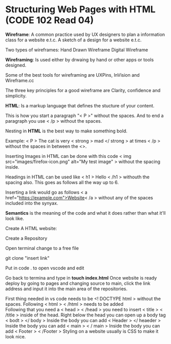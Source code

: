 # Structuring Web Pages with HTML (CODE 102 Read 04)

**Wireframe**: A common practice used by UX designers to plan a information class for a website e.t.c. A sketch of a design for a website e.t.c.

Two types of wireframes:
Hand Drawn Wireframe
Digital Wireframe

**Wireframing**: Is used either by drwaing by hand or other apps or tools designed.

Some of the best tools for wireframing are UXPins, InVision and Wireframe.cc

The three key principles for a good wireframe are Clarity, confidence and simplicity. 

**HTML**: Is a markup language that defines the  stucture of your content.

This is how you start a paragraph "< P >" without the spaces.
And to end a paragraph you use < /p >  without the spaces.

Nesting in **HTML** is the best way to make something bold.

Example: < P > The cat is very < strong > mad </ strong > at times < /p > without the spaces in between the <>.

Inserting Images in HTML can be done with this code                                                       < img src="images/firefox-icon.png" alt="My test image" > without the spacing inside.

Headings in HTML can be used like < h1 > Hello < /h1 > withouth the spacing also. This goes as follows all the way up to 6.

Inserting a link would go as follows < a href="https://example.com">Website< /a > without any of the spaces included into the synyax.

**Semantics** is the meaning of the code and what it does rather than what it'll look like.

Create A HTML website:

Create a Repository

Open terminal change to a free file

git clone "insert link"

Put in code . to open vscode and edit

Go back to termina and type in **touch index.html**
Once website is ready deploy by going to pages and changing source to main, click the link address and input it into the main area of the repositories.

First thing needed in vs code needs to be  <! DOCTYPE html > without the spaces.
Following < html >   < /html > needs to be added  
Following that you need a < head >  < /head > you need to insert < title > < /title > inside of the head.
Right below the head you can open up a body tag < bodt > </ body >
Inside the body you can add < Header > </ heaeder >
Inside the body you can add < main > < / main >
Inside the body you can add < Footer > < /Footer >
Styling on a website usually is CSS to make it look nice.
